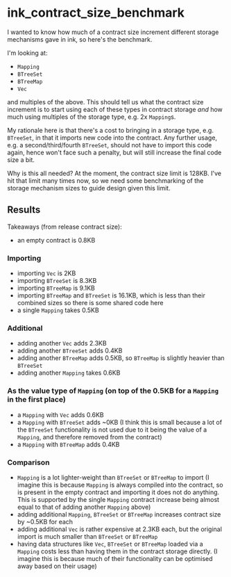 # ink_contract_size_benchmark
I wanted to know how much of a contract size increment different storage mechanisms gave in ink, so here's the benchmark.

I'm looking at:
- `Mapping`
- `BTreeSet`
- `BTreeMap`
- `Vec`

and multiples of the above. This should tell us what the contract size increment is to start using each of these types in contract storage *and* how much using multiples of the storage type, e.g. 2x `Mapping`s.

My rationale here is that there's a cost to bringing in a storage type, e.g. `BTreeSet`, in that it imports new code into the contract. Any further usage, e.g. a second/third/fourth `BTreeSet`, should not have to import this code again, hence won't face such a penalty, but will still increase the final code size a bit.

Why is this all needed? At the moment, the contract size limit is 128KB. I've hit that limit many times now, so we need some benchmarking of the storage mechanism sizes to guide design given this limit.

## Results
Takeaways (from release contract size):
- an empty contract is 0.8KB

### Importing
- importing `Vec` is 2KB
- importing `BTreeSet` is 8.3KB
- importing `BTreeMap` is 9.1KB
- importing `BTreeMap` and `BTreeSet` is 16.1KB, which is less than their combined sizes so there is some shared code here
- a single `Mapping` takes 0.5KB

### Additional
- adding another `Vec` adds 2.3KB
- adding another `BTreeSet` adds 0.4KB
- adding another `BTreeMap` adds 0.5KB, so `BTreeMap` is slightly heavier than `BTreeSet`
- adding another `Mapping` takes 0.6KB

### As the value type of `Mapping` (on top of the 0.5KB for a `Mapping` in the first place)
- a `Mapping` with `Vec` adds 0.6KB
- a `Mapping` with `BTreeSet` adds ~0KB (I think this is small because a lot of the `BTreeSet` functionality is not used due to it being the value of a `Mapping`, and therefore removed from the contract)
- a `Mapping` with `BTreeMap` adds 0.4KB

### Comparison
- `Mapping` is a lot lighter-weight than `BTreeSet` or `BTreeMap` to import (I imagine this is because `Mapping` is always compiled into the contract, so is present in the empty contract and importing it does not do anything. This is supported by the single `Mapping` contract increase being almost equal to that of adding another `Mapping` above)
- adding additional `Mapping`, `BTreeSet` or `BTreeMap` increases contract size by ~0.5KB for each
- adding additional `Vec` is rather expensive at 2.3KB each, but the original import is much smaller than `BTreeSet` or `BTreeMap`
- having data structures like `Vec`, `BTreeSet` or `BTreeMap` loaded via a `Mapping` costs less than having them in the contract storage directly. (I imagine this is because much of their functionality can be optimised away based on their usage)
